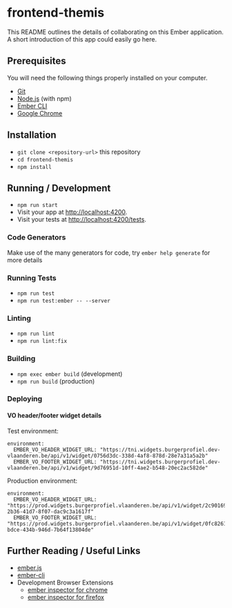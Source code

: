 # frontend-themis

This README outlines the details of collaborating on this Ember application.
A short introduction of this app could easily go here.

## Prerequisites

You will need the following things properly installed on your computer.

- [Git](https://git-scm.com/)
- [Node.js](https://nodejs.org/) (with npm)
- [Ember CLI](https://cli.emberjs.com/release/)
- [Google Chrome](https://google.com/chrome/)

## Installation

- `git clone <repository-url>` this repository
- `cd frontend-themis`
- `npm install`

## Running / Development

- `npm run start`
- Visit your app at [http://localhost:4200](http://localhost:4200).
- Visit your tests at [http://localhost:4200/tests](http://localhost:4200/tests).

### Code Generators

Make use of the many generators for code, try `ember help generate` for more details

### Running Tests

- `npm run test`
- `npm run test:ember -- --server`

### Linting

- `npm run lint`
- `npm run lint:fix`

### Building

- `npm exec ember build` (development)
- `npm run build` (production)

### Deploying

#### VO header/footer widget details

Test environment:
```
environment:
  EMBER_VO_HEADER_WIDGET_URL: "https://tni.widgets.burgerprofiel.dev-vlaanderen.be/api/v1/widget/0756d3dc-338d-4af8-878d-28e7a31a5a2b"
  EMBER_VO_FOOTER_WIDGET_URL: "https://tni.widgets.burgerprofiel.dev-vlaanderen.be/api/v1/widget/9d76951d-10ff-4ae2-b548-20ec2ac582de"
```

Production environment:
```
environment:
  EMBER_VO_HEADER_WIDGET_URL: "https://prod.widgets.burgerprofiel.vlaanderen.be/api/v1/widget/2c901692-2b36-41d7-8f07-dac9c3a1617f"
  EMBER_VO_FOOTER_WIDGET_URL: "https://prod.widgets.burgerprofiel.vlaanderen.be/api/v1/widget/0fc82613-bdce-434b-946d-7b64f13804de"
```

## Further Reading / Useful Links

- [ember.js](https://emberjs.com/)
- [ember-cli](https://cli.emberjs.com/release/)
- Development Browser Extensions
  - [ember inspector for chrome](https://chrome.google.com/webstore/detail/ember-inspector/bmdblncegkenkacieihfhpjfppoconhi)
  - [ember inspector for firefox](https://addons.mozilla.org/en-US/firefox/addon/ember-inspector/)

